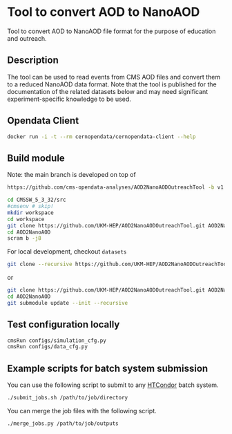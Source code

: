 # Tool to convert AOD to NanoAOD

Tool to convert AOD to NanoAOD file format for the purpose of education and outreach.

## Description

The tool can be used to read events from CMS AOD files and convert them to a reduced NanoAOD data format. Note that the tool is published for the documentation of the related datasets below and may need significant experiment-specific knowledge to be used.

## Opendata Client

```bash
docker run -i -t --rm cernopendata/cernopendata-client --help
```

## Build module

Note: the main branch is developed on top of 

```bash
https://github.com/cms-opendata-analyses/AOD2NanoAODOutreachTool -b v1.2 AOD2NanoAOD
```

```bash
cd CMSSW_5_3_32/src
#cmsenv # skip! 
mkdir workspace
cd workspace
git clone https://github.com/UKM-HEP/AOD2NanoAODOutreachTool.git AOD2NanoAOD
cd AOD2NanoAOD
scram b -j8
```

For local development, checkout ```datasets```
```bash
git clone --recursive https://github.com/UKM-HEP/AOD2NanoAODOutreachTool.git AOD2NanoAOD
```
or
```bash
git clone https://github.com/UKM-HEP/AOD2NanoAODOutreachTool.git AOD2NanoAOD
cd AOD2NanoAOD
git submodule update --init --recursive
```

## Test configuration locally

```bash
cmsRun configs/simulation_cfg.py
cmsRun configs/data_cfg.py
```

## Example scripts for batch system submission

You can use the following script to submit to any [HTCondor](https://research.cs.wisc.edu/htcondor/) batch system.

```bash
./submit_jobs.sh /path/to/job/directory
```

You can merge the job files with the following script.

```bash
./merge_jobs.py /path/to/job/outputs
```
